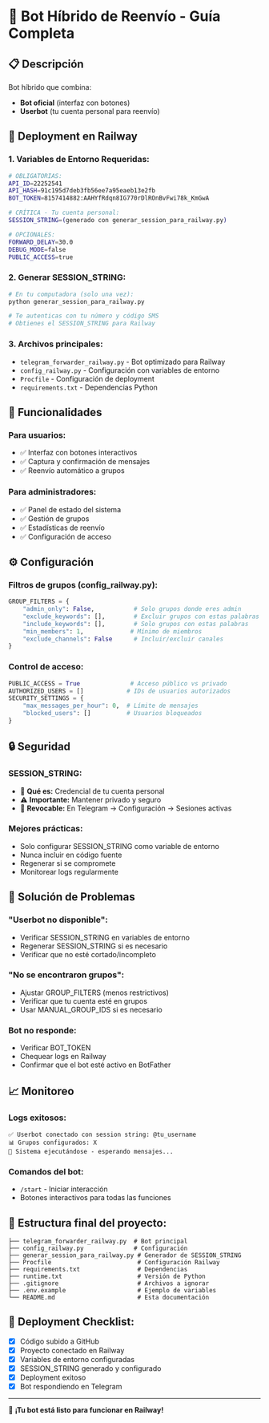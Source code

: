 # 🤖 Bot Híbrido de Reenvío - Guía Completa

## 📋 Descripción

Bot híbrido que combina:
- **Bot oficial** (interfaz con botones) 
- **Userbot** (tu cuenta personal para reenvío)

## 🚀 Deployment en Railway

### 1. **Variables de Entorno Requeridas:**

```bash
# OBLIGATORIAS:
API_ID=22252541
API_HASH=91c195d7deb3fb56ee7a95eaeb13e2fb
BOT_TOKEN=8157414882:AAHYfRdqn8IG770rDlROnBvFwi78k_KmGwA

# CRÍTICA - Tu cuenta personal:
SESSION_STRING=(generado con generar_session_para_railway.py)

# OPCIONALES:
FORWARD_DELAY=30.0
DEBUG_MODE=false
PUBLIC_ACCESS=true
```

### 2. **Generar SESSION_STRING:**

```bash
# En tu computadora (solo una vez):
python generar_session_para_railway.py

# Te autenticas con tu número y código SMS
# Obtienes el SESSION_STRING para Railway
```

### 3. **Archivos principales:**

- `telegram_forwarder_railway.py` - Bot optimizado para Railway
- `config_railway.py` - Configuración con variables de entorno
- `Procfile` - Configuración de deployment
- `requirements.txt` - Dependencias Python

## 🔧 Funcionalidades

### Para usuarios:
- ✅ Interfaz con botones interactivos
- ✅ Captura y confirmación de mensajes
- ✅ Reenvío automático a grupos

### Para administradores:
- ✅ Panel de estado del sistema
- ✅ Gestión de grupos
- ✅ Estadísticas de reenvío
- ✅ Configuración de acceso

## ⚙️ Configuración

### Filtros de grupos (config_railway.py):
```python
GROUP_FILTERS = {
    "admin_only": False,           # Solo grupos donde eres admin
    "exclude_keywords": [],        # Excluir grupos con estas palabras
    "include_keywords": [],        # Solo grupos con estas palabras
    "min_members": 1,             # Mínimo de miembros
    "exclude_channels": False      # Incluir/excluir canales
}
```

### Control de acceso:
```python
PUBLIC_ACCESS = True              # Acceso público vs privado
AUTHORIZED_USERS = []            # IDs de usuarios autorizados
SECURITY_SETTINGS = {
    "max_messages_per_hour": 0,  # Límite de mensajes
    "blocked_users": []          # Usuarios bloqueados
}
```

## 🔒 Seguridad

### SESSION_STRING:
- 🔐 **Qué es:** Credencial de tu cuenta personal
- ⚠️ **Importante:** Mantener privado y seguro
- 🔄 **Revocable:** En Telegram → Configuración → Sesiones activas

### Mejores prácticas:
- Solo configurar SESSION_STRING como variable de entorno
- Nunca incluir en código fuente
- Regenerar si se compromete
- Monitorear logs regularmente

## 🐛 Solución de Problemas

### "Userbot no disponible":
- Verificar SESSION_STRING en variables de entorno
- Regenerar SESSION_STRING si es necesario
- Verificar que no esté cortado/incompleto

### "No se encontraron grupos":
- Ajustar GROUP_FILTERS (menos restrictivos)
- Verificar que tu cuenta esté en grupos
- Usar MANUAL_GROUP_IDS si es necesario

### Bot no responde:
- Verificar BOT_TOKEN
- Chequear logs en Railway
- Confirmar que el bot esté activo en BotFather

## 📈 Monitoreo

### Logs exitosos:
```
✅ Userbot conectado con session string: @tu_username
📊 Grupos configurados: X
🔄 Sistema ejecutándose - esperando mensajes...
```

### Comandos del bot:
- `/start` - Iniciar interacción
- Botones interactivos para todas las funciones

## 📁 Estructura final del proyecto:

```
├── telegram_forwarder_railway.py  # Bot principal
├── config_railway.py              # Configuración  
├── generar_session_para_railway.py # Generador de SESSION_STRING
├── Procfile                        # Configuración Railway
├── requirements.txt                # Dependencias
├── runtime.txt                     # Versión de Python
├── .gitignore                      # Archivos a ignorar
├── .env.example                    # Ejemplo de variables
└── README.md                       # Esta documentación
```

## 🚀 Deployment Checklist:

- [x] Código subido a GitHub
- [x] Proyecto conectado en Railway  
- [x] Variables de entorno configuradas
- [x] SESSION_STRING generado y configurado
- [x] Deployment exitoso
- [x] Bot respondiendo en Telegram

---

🎉 **¡Tu bot está listo para funcionar en Railway!**
